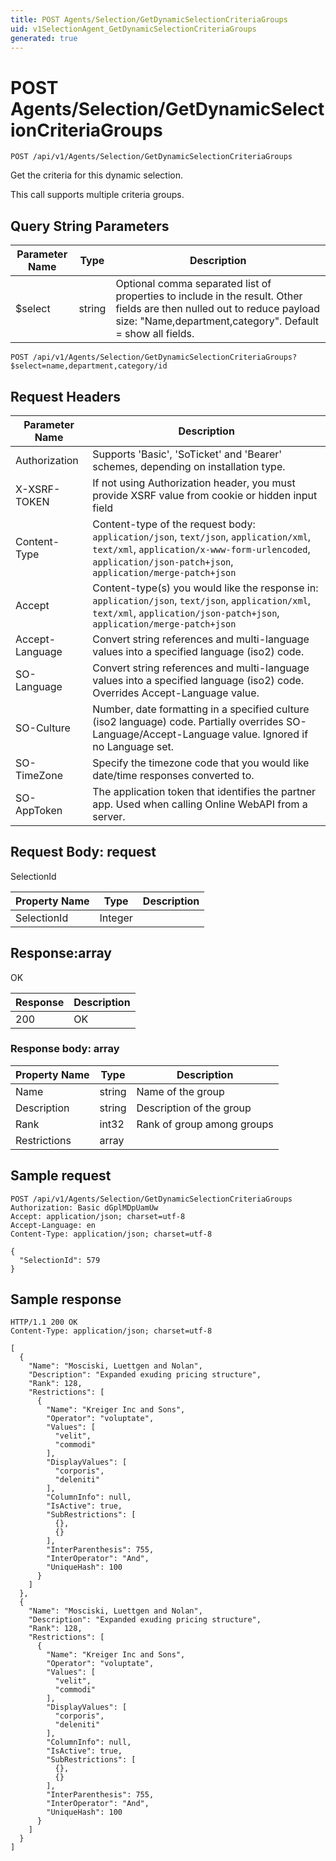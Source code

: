 ```yaml
---
title: POST Agents/Selection/GetDynamicSelectionCriteriaGroups
uid: v1SelectionAgent_GetDynamicSelectionCriteriaGroups
generated: true
---
```


# POST Agents/Selection/GetDynamicSelectionCriteriaGroups

```http
POST /api/v1/Agents/Selection/GetDynamicSelectionCriteriaGroups
```

Get the criteria for this dynamic selection.


This call supports multiple criteria groups.






## Query String Parameters

| Parameter Name | Type |  Description |
|----------------|------|--------------|
| $select | string |  Optional comma separated list of properties to include in the result. Other fields are then nulled out to reduce payload size: "Name,department,category". Default = show all fields. |

```http
POST /api/v1/Agents/Selection/GetDynamicSelectionCriteriaGroups?$select=name,department,category/id
```


## Request Headers

| Parameter Name | Description |
|----------------|-------------|
| Authorization  | Supports 'Basic', 'SoTicket' and 'Bearer' schemes, depending on installation type. |
| X-XSRF-TOKEN   | If not using Authorization header, you must provide XSRF value from cookie or hidden input field |
| Content-Type | Content-type of the request body: `application/json`, `text/json`, `application/xml`, `text/xml`, `application/x-www-form-urlencoded`, `application/json-patch+json`, `application/merge-patch+json` |
| Accept         | Content-type(s) you would like the response in: `application/json`, `text/json`, `application/xml`, `text/xml`, `application/json-patch+json`, `application/merge-patch+json` |
| Accept-Language | Convert string references and multi-language values into a specified language (iso2) code. |
| SO-Language | Convert string references and multi-language values into a specified language (iso2) code. Overrides Accept-Language value. |
| SO-Culture | Number, date formatting in a specified culture (iso2 language) code. Partially overrides SO-Language/Accept-Language value. Ignored if no Language set. |
| SO-TimeZone | Specify the timezone code that you would like date/time responses converted to. |
| SO-AppToken | The application token that identifies the partner app. Used when calling Online WebAPI from a server. |

## Request Body: request 

SelectionId 

| Property Name | Type |  Description |
|----------------|------|--------------|
| SelectionId | Integer |  |

## Response:array

OK

| Response | Description |
|----------------|-------------|
| 200 | OK |

### Response body: array

| Property Name | Type |  Description |
|----------------|------|--------------|
| Name | string | Name of the group |
| Description | string | Description of the group |
| Rank | int32 | Rank of group among groups |
| Restrictions | array |  |

## Sample request

```http!
POST /api/v1/Agents/Selection/GetDynamicSelectionCriteriaGroups
Authorization: Basic dGplMDpUamUw
Accept: application/json; charset=utf-8
Accept-Language: en
Content-Type: application/json; charset=utf-8

{
  "SelectionId": 579
}
```

## Sample response

```http_
HTTP/1.1 200 OK
Content-Type: application/json; charset=utf-8

[
  {
    "Name": "Mosciski, Luettgen and Nolan",
    "Description": "Expanded exuding pricing structure",
    "Rank": 128,
    "Restrictions": [
      {
        "Name": "Kreiger Inc and Sons",
        "Operator": "voluptate",
        "Values": [
          "velit",
          "commodi"
        ],
        "DisplayValues": [
          "corporis",
          "deleniti"
        ],
        "ColumnInfo": null,
        "IsActive": true,
        "SubRestrictions": [
          {},
          {}
        ],
        "InterParenthesis": 755,
        "InterOperator": "And",
        "UniqueHash": 100
      }
    ]
  },
  {
    "Name": "Mosciski, Luettgen and Nolan",
    "Description": "Expanded exuding pricing structure",
    "Rank": 128,
    "Restrictions": [
      {
        "Name": "Kreiger Inc and Sons",
        "Operator": "voluptate",
        "Values": [
          "velit",
          "commodi"
        ],
        "DisplayValues": [
          "corporis",
          "deleniti"
        ],
        "ColumnInfo": null,
        "IsActive": true,
        "SubRestrictions": [
          {},
          {}
        ],
        "InterParenthesis": 755,
        "InterOperator": "And",
        "UniqueHash": 100
      }
    ]
  }
]
```